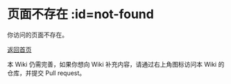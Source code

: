 # 页面不存在 :id=not-found

你访问的页面不存在。

[返回首页](/)

本 Wiki 仍需完善，如果你想向 Wiki 补充内容，请通过右上角图标访问本 Wiki 的仓库，并提交 Pull request。
